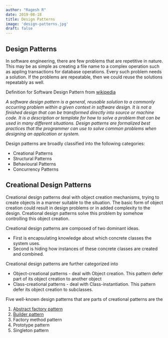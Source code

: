 ```yaml
---
author: "Ragesh R"
date: 2019-08-18
title: Design Patterns
image: 'design-patterns.jpg'
draft: false
---
```

## Design Patterns

In software engineering, there are few problems that are repetitive in nature. This may be as simple as creating a file name to a complex operation such as appling transactions for database operations. Every such problem needs a solution. If the problems are repeatable, then we could reuse the solutions repeatably as well.

Definition for Software Design Pattern from [wikipedia](https://en.wikipedia.org/wiki/Software_design_pattern)


*A software design pattern is a general, reusable solution to a commonly occurring problem within a given context in software design. It is not a finished design that can be transformed directly into source or machine code. It is a description or template for how to solve a problem that can be used in many different situations. Design patterns are formalized best practices that the programmer can use to solve common problems when designing an application or system.*


Design patterns are broadly classified into the following categories:

- Creational Patterns
- Structural Patterns
- Behavioural Patterns
- Concurrency Patterns

## Creational Design Patterns

Creational design patterns deal with object creation mechanisms, trying to create objects in a manner suitable to the situation. The basic form of object creation could result in design problems or in added complexity to the design. Creational design patterns solve this problem by somehow controlling this object creation.

Creational design patterns are composed of two dominant ideas. 
- First is encapsulating knowledge about which concrete classes the system uses.
- Second is hiding how instances of these concrete classes are created and combined.

Creational design patterns are further categorized into 
- Object-creational patterns - deal with Object creation. This pattern defer part of its object creation to another object 
- Class-creational patterns - deal with Class-instantiation. This pattern defer its object creation to subclasses.

Five well-known design patterns that are parts of creational patterns are the

 1. [Abstract factory pattern](design-patterns/abstract-factory-pattern)
 2. [Builder pattern](design-patterns/builder-pattern.md)
 3. Factory method pattern 
 4. Prototype pattern
 5. Singleton pattern
 